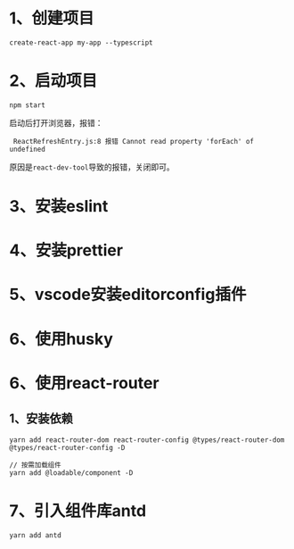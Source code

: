 # 1、创建项目

```
create-react-app my-app --typescript
```



# 2、启动项目

```
npm start
```

启动后打开浏览器，报错：

```
 ReactRefreshEntry.js:8 报错 Cannot read property 'forEach' of undefined
```

原因是`react-dev-tool`导致的报错，关闭即可。



# 3、安装eslint







# 4、安装prettier









# 5、vscode安装editorconfig插件





# 6、使用husky





# 6、使用react-router

## 1、安装依赖

```
yarn add react-router-dom react-router-config @types/react-router-dom @types/react-router-config -D

// 按需加载组件
yarn add @loadable/component -D

```





# 7、引入组件库antd

```
yarn add antd
```

